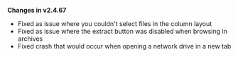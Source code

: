 **Changes in v2.4.67**

- Fixed as issue where you couldn't select files in the column layout
- Fixed as issue where the extract button was disabled when browsing in archives
- Fixed crash that would occur when opening a network drive in a new tab

